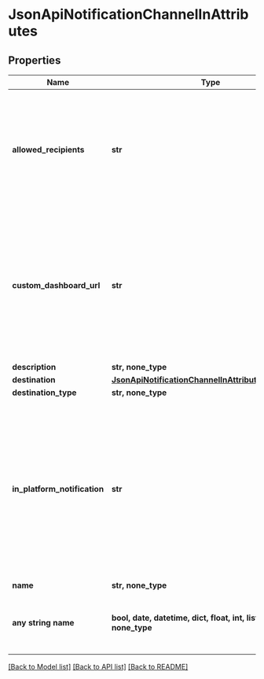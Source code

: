 # JsonApiNotificationChannelInAttributes


## Properties
Name | Type | Description | Notes
------------ | ------------- | ------------- | -------------
**allowed_recipients** | **str** | Allowed recipients of notifications from this channel. CREATOR - only the creator INTERNAL - all users within the organization  | [optional] 
**custom_dashboard_url** | **str** | Custom dashboard url that is going to be used in the notification. If not specified it is going to be deduced based on the context. Allowed placeholders are {workspaceId}, {dashboardId}. | [optional] 
**description** | **str, none_type** |  | [optional] 
**destination** | [**JsonApiNotificationChannelInAttributesDestination**](JsonApiNotificationChannelInAttributesDestination.md) |  | [optional] 
**destination_type** | **str, none_type** |  | [optional] 
**in_platform_notification** | **str** | In-platform notifications configuration. No effect if the destination type is IN_PLATFORM. DISABLED - in-platform notifications are not sent ENABLED - in-platform notifications are sent in addition to the regular notifications  | [optional] 
**name** | **str, none_type** |  | [optional] 
**any string name** | **bool, date, datetime, dict, float, int, list, str, none_type** | any string name can be used but the value must be the correct type | [optional]

[[Back to Model list]](../README.md#documentation-for-models) [[Back to API list]](../README.md#documentation-for-api-endpoints) [[Back to README]](../README.md)


